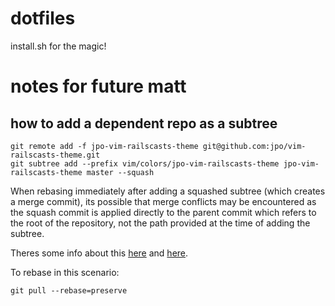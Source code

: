 dotfiles
========
install.sh for the magic!

notes for future matt
=====================

how to add a dependent repo as a subtree
----------------------------------------
```
git remote add -f jpo-vim-railscasts-theme git@github.com:jpo/vim-railscasts-theme.git
git subtree add --prefix vim/colors/jpo-vim-railscasts-theme jpo-vim-railscasts-theme master --squash
```
When rebasing immediately after adding a squashed subtree (which creates a merge commit), its possible that merge conflicts may be encountered as the squash commit is applied directly to the parent commit which refers to the root of the repository, not the path provided at the time of adding the subtree. 

Theres some info about this [here](http://stackoverflow.com/questions/12858199/how-to-rebase-after-git-subtree-add) and [here](http://stackoverflow.com/questions/15915430/what-exactly-does-gits-rebase-preserve-merges-do-and-why).

To rebase in this scenario:
```
git pull --rebase=preserve
```
